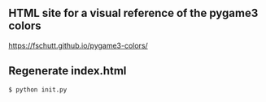 ## HTML site for a visual reference of the pygame3 colors

https://fschutt.github.io/pygame3-colors/

## Regenerate index.html

```
$ python init.py
```